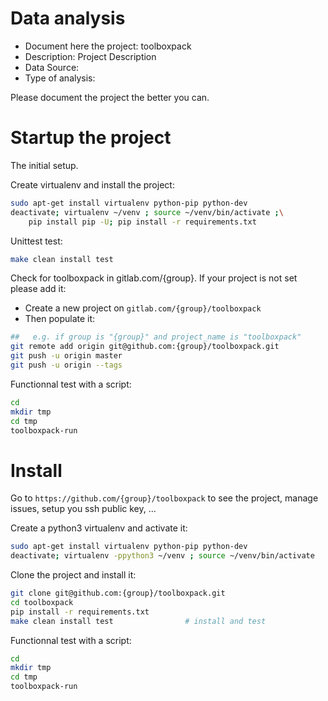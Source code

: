 # Data analysis
- Document here the project: toolboxpack
- Description: Project Description
- Data Source:
- Type of analysis:

Please document the project the better you can.

# Startup the project

The initial setup.

Create virtualenv and install the project:
```bash
sudo apt-get install virtualenv python-pip python-dev
deactivate; virtualenv ~/venv ; source ~/venv/bin/activate ;\
    pip install pip -U; pip install -r requirements.txt
```

Unittest test:
```bash
make clean install test
```

Check for toolboxpack in gitlab.com/{group}.
If your project is not set please add it:

- Create a new project on `gitlab.com/{group}/toolboxpack`
- Then populate it:

```bash
##   e.g. if group is "{group}" and project_name is "toolboxpack"
git remote add origin git@github.com:{group}/toolboxpack.git
git push -u origin master
git push -u origin --tags
```

Functionnal test with a script:

```bash
cd
mkdir tmp
cd tmp
toolboxpack-run
```

# Install

Go to `https://github.com/{group}/toolboxpack` to see the project, manage issues,
setup you ssh public key, ...

Create a python3 virtualenv and activate it:

```bash
sudo apt-get install virtualenv python-pip python-dev
deactivate; virtualenv -ppython3 ~/venv ; source ~/venv/bin/activate
```

Clone the project and install it:

```bash
git clone git@github.com:{group}/toolboxpack.git
cd toolboxpack
pip install -r requirements.txt
make clean install test                # install and test
```
Functionnal test with a script:

```bash
cd
mkdir tmp
cd tmp
toolboxpack-run
```
